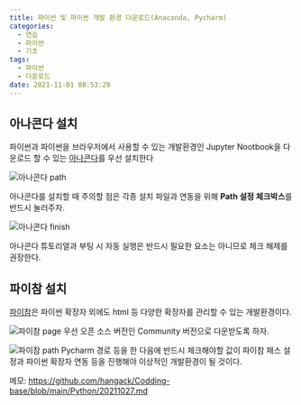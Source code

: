 ```yaml
---
title: 파이썬 및 파이썬 개발 환경 다운로드(Anaconda, Pycharm)
categories: 
  - 연습
  - 파이썬
  - 기초
tags: 
  - 파이썬
  - 다운로드
date: 2021-11-01 08:53:29
---
```

## 아나콘다 설치
파이썬과 파이썬을 브라우저에서 사용할 수 있는 개발환경인 Jupyter Nootbook을 다운로드 할 수 있는 [아나콘다](https://www.anaconda.com/products/individual)를 우선 설치한다

![아나콘다 path](/images/Python0/Anaconda1.png)

아나콘다를 설치할 때 주의할 점은 각종 설치 파일과 연동을 위해 **Path 설정 체크박스**를 반드시 눌러주자.

![아나콘다 finish](/images/Python0/Anaconda2.png)

아나콘다 튜토리얼과 부팅 시 자동 실행은 반드시 필요한 요소는 아니므로 체크 해제를 권장한다.

## 파이참 설치

[파이참](https://www.jetbrains.com/ko-kr/pycharm/download/#section=windows)은 파이썬 확장자 외에도 html 등 다양한 확장자를 관리할 수 있는 개발환경이다.

![파이참 page](/images/Python0/Pycharm1.png)
우선 오픈 소스 버전인 Community 버전으로 다운받도록 하자.

![파이참 path](/images/Python0/Pycharm2.png)
Pycharm 경로 등을 한 다음에 반드시 체크해야할 값이 파이참 패스 설정과 파이썬 확장자 연동 등을 진행해야 이상적인 개발환경이 될 것이다.


메모: https://github.com/hangack/Codding-base/blob/main/Python/20211027.md
